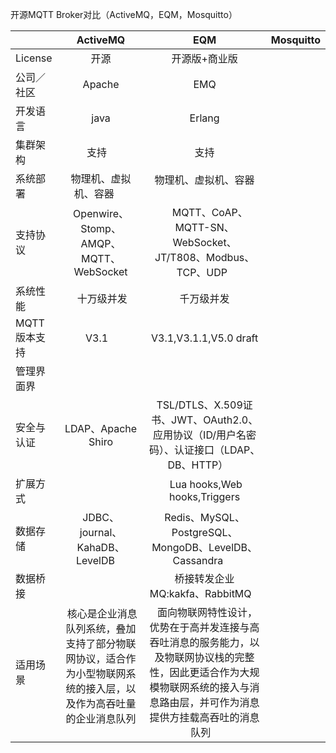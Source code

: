 开源MQTT Broker对比（ActiveMQ，EQM，Mosquitto）

|         | ActiveMQ    |  EQM  |  Mosquitto  |
| :------- | :-----:   | :----: | :----: |
| License      |  开源     |  开源版+商业版 |
| 公司／社区    |   Apache   |   EMQ   |
| 开发语言      |   java    |   Erlang    |
| 集群架构      |  支持     |   支持    |
| 系统部署      | 物理机、虚拟机、容器      |    物理机、虚拟机、容器     |
| 支持协议      | Openwire、Stomp、AMQP、MQTT、WebSocket |     MQTT、CoAP、MQTT-SN、WebSocket、JT/T808、Modbus、TCP、UDP   |
| 系统性能      |  十万级并发 |千万级并发
| MQTT版本支持  |  V3.1     | V3.1,V3.1.1,V5.0 draft|
| 管理界面界    |       |       |
| 安全与认证    | LDAP、Apache Shiro | TSL/DTLS、X.509证书、JWT、OAuth2.0、应用协议（ID/用户名密码）、认证接口（LDAP、DB、HTTP）      |
| 扩展方式      |       |  Lua hooks,Web hooks,Triggers |
| 数据存储      |JDBC、journal、KahaDB、LevelDB      | Redis、MySQL、PostgreSQL、MongoDB、LevelDB、Cassandra      |
| 数据桥接      |       | 桥接转发企业MQ:kakfa、RabbitMQ     |
| 适用场景      |  核心是企业消息队列系统，叠加支持了部分物联网协议，适合作为小型物联网系统的接入层，以及作为高吞吐量的企业消息队列     |   面向物联网特性设计，优势在于高并发连接与高吞吐消息的服务能力，以及物联网协议栈的完整性，因此更适合作为大规模物联网系统的接入与消息路由层，并可作为消息提供方挂载高吞吐的消息队列    |

